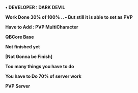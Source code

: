 **• DEVELOPER : DARK DEVIL**

**Work Done 30% of 100% .. • But still it is able to set as PVP**

**Have to Add : PVP MultiCharacter**

**QBCore Base**

**Not finished yet**

**[Not Gonna be Finish]**

**Too many things you  have to do**

**You have to Do 70% of server work**

**PVP Server**
